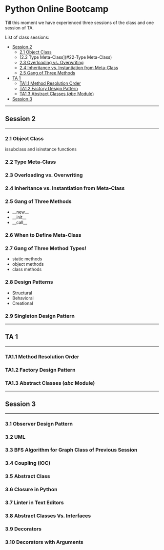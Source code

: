 
# Python Online Bootcamp

Till this moment we have experienced three sessions of the class and one session of TA.

List of class sessions:
- [Session 2](#session-2)
    - [2.1 Object Class](#21-object-class)
    - [2.2 Type Meta-Class](#22-Type Meta-Class)
    - [2.3 Overloading vs. Overwriting](#23-overloading-vs-overwriting)
    - [2.4 Inheritance vs. Instantiation from Meta-Class](#24-inheritance-vs-instantiation-from-meta--class)
    - [2.5 Gang of Three Methods](#25-gang-of-three-methods)
- [TA 1](#ta-1)
    - [TA1.1 Method Resolution Order](#ta11-method-resolution-order)
    - [TA1.2 Factory Design Pattern](#ta12-factory-design-pattern)
    - [TA1.3 Abstract Classes (_abc_ Module)](#ta13-abstract-classes-_abc_-module)
- [Session 3](#session-3)


---

## Session 2

----

### 2.1 Object Class
issubclass and isinstance functions
### 2.2 Type Meta-Class
### 2.3 Overloading vs. Overwriting
### 2.4 Inheritance vs. Instantiation from Meta-Class
### 2.5 Gang of Three Methods
- \_\_new__
-	\_\_init__
-	\_\_call__

### 2.6 When to Define Meta-Class
### 2.7 Gang of Three Method Types!
- static methods
- object methods
- class methods

### 2.8 Design Patterns
- Structural
- Behavioral
- Creational

### 2.9 Singleton Design Pattern

---

## TA 1

---

### TA1.1 Method Resolution Order
### TA1.2 Factory Design Pattern
### TA1.3 Abstract Classes (_abc_ Module)

---

## Session 3

---

### 3.1 Observer Design Pattern
### 3.2 UML
### 3.3 BFS Algorithm for Graph Class of Previous Session
### 3.4 Coupling (IOC)
### 3.5 Abstract Class
### 3.6 Closure in Python
### 3.7 Linter in Text Editors
### 3.8 Abstract Classes Vs. Interfaces
### 3.9 Decorators
### 3.10 Decorators with Arguments

